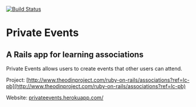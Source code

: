[![Build Status](https://travis-ci.org/ghembo/private-events.svg?branch=master)](https://travis-ci.org/ghembo/private-events)

Private Events
=====

A Rails app for learning associations
-----

Private Events allows users to create events that other users can attend.

Project: [http://www.theodinproject.com/ruby-on-rails/associations?ref=lc-pb](http://www.theodinproject.com/ruby-on-rails/associations?ref=lc-pb)

Website: [privateevents.herokuapp.com/](http://privateevents.herokuapp.com/)
